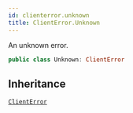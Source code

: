 ```yaml
---
id: clienterror.unknown 
title: ClientError.Unknown
--- 
```


An unknown error.

``` swift
public class Unknown: ClientError 
```

## Inheritance

[`ClientError`](ClientError)
